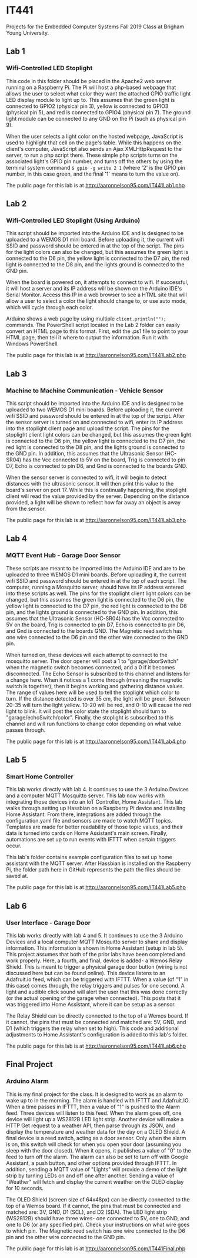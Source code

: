 # IT441
Projects for the Embedded Computer Systems Fall 2019 Class at Brigham Young University.

## Lab 1
### Wifi-Controlled LED Stoplight
This code in this folder should be placed in the Apache2 web server running on a Raspberry Pi. The Pi will host a php-based webpage that allows the user to select what color they want the attached GPIO traffic light LED display module to light up to. This assumes that the green light is connected to GPIO2 (physical pin 3), yellow is connected to GPIO3 (physical pin 5), and red is connected to GPIO4 (physical pin 7). The ground light module can be connected to any GND on the Pi (such as physical pin 9). 

When the user selects a light color on the hosted webpage, JavaScript is used to highlight that cell on the page's table. While this happens on the client's computer, JavaScript also sends an Ajax XMLHttpRequest to the server, to run a php script there. These simple php scripts turns on the associated light's GPIO pin number, and turns off the others by using the terminal system command `$ gpio -g write 2 1` (where '2' is the GPIO pin number, in this case green, and the final '1' means to turn the value on).

The public page for this lab is at http://aaronnelson95.com/IT441Lab1.php


## Lab 2
### Wifi-Controlled LED Stoplight (Using Arduino)
This script should be imported into the Arduino IDE and is designed to be uploaded to a WEMOS D1 mini board. Before uploading it, the current wifi SSID and password should be entered in at the top of the script. The pins for the light colors can also be changed, but this assumes the green light is connected to the D6 pin, the yellow light is connected to the D7 pin, the red light is connected to the D8 pin, and the lights ground is connected to the GND pin.

When the board is powered on, it attempts to connect to wifi. If successful, it will host a server and its IP address will be shown on the Arduino IDE's Serial Monitor. Access this IP in a web browser to see a HTML site that will allow a user to select a color the light should change to, or use auto mode, which will cycle through each color.

Arduino shows a web page by using multiple `client.println("");` commands. The PowerShell script located in the Lab 2 folder can easily convert an HTML page to this format. First, edit the .ps1 file to point to your HTML page, then tell it where to output the information. Run it with Windows PowerShell.

The public page for this lab is at http://aaronnelson95.com/IT441Lab2.php


## Lab 3
### Machine to Machine Communication - Vehicle Sensor
This script should be imported into the Arduino IDE and is designed to be uploaded to two WEMOS D1 mini boards. Before uploading it, the current wifi SSID and password should be entered in at the top of the script. After the sensor server is turned on and connected to wifi, enter its IP address into the stoplight client page and upload the script. The pins for the stoplight client light colors can be changed, but this assumes the green light is connected to the D6 pin, the yellow light is connected to the D7 pin, the red light is connected to the D8 pin, and the lights ground is connected to the GND pin. In addition, this assumes that the Ultrasonic Sensor (HC-SR04) has the Vcc connected to 5V on the board, Trig is connected to pin D7, Echo is connected to pin D6, and Gnd is connected to the boards GND.

When the sensor server is connected to wifi, it will begin to detect distances with the ultrasonic sensor. It will then print this value to the board's server on port 17. While this is continually happening, the stoplight client will read the value provided by the server. Depending on the distance provided, a light will be shown to reflect how far away an object is away from the sensor.

The public page for this lab is at http://aaronnelson95.com/IT441Lab3.php 


## Lab 4
### MQTT Event Hub - Garage Door Sensor
These scripts are meant to be imported into the Arduino IDE and are to be uploaded to three WEMOS D1 mini boards. Before uploading it, the current wifi SSID and password should be entered in at the top of each script. The computer, running a Mosquitto server, should have its IP address entered into these scripts as well. The pins for the stoplight client light colors can be changed, but this assumes the green light is connected to the D6 pin, the yellow light is connected to the D7 pin, the red light is connected to the D8 pin, and the lights ground is connected to the GND pin. In addition, this assumes that the Ultrasonic Sensor (HC-SR04) has the Vcc connected to 5V on the board, Trig is connected to pin D7, Echo is connected to pin D6, and Gnd is connected to the boards GND. The Magnetic reed switch has one wire connected to the D6 pin and the other wire connected to the GND pin.

When turned on, these devices will each attempt to connect to the mosquitto server. The door opener will post a 1 to "garage/doorSwitch" when the magnetic switch becomes connected, and a 0 if it becomes disconnected. The Echo Sensor is subscribed to this channel and listens for a change here. When it notices a 1 come through (meaning the magnetic switch is together), then it begins working and gathering distance values. The range of values here will be used to tell the stoplight which color to turn. If the distance detected is over 35 cm, the light will be green. Between 20-35 will turn the light yellow. 10-20 will be red, and 0-10 will cause the red light to blink. It will post the color state the stoplight should turn to "garage/echoSwitch/color". Finally, the stoplight is subscribed to this channel and will run functions to change color depending on what value passes through.

The public page for this lab is at http://aaronnelson95.com/IT441Lab4.php


## Lab 5
### Smart Home Controller
This lab works directly with lab 4. It continues to use the 3 Arduino Devices and a computer MQTT Mosquitto server. This lab now works with integrating those devices into an IoT Controller, Home Assistant. This lab walks through setting up Hassbian on a Raspberry Pi device and installing Home Assistant. From there, integrations are added through the configuration.yaml file and sensors are made to watch MQTT topics. Templates are made for better readability of those topic values, and their data is turned into cards on Home Assistant's main screen. Finally, automations are set up to run events with IFTTT when certain triggers occur.

This lab's folder contains example configuration files to set up home assistant with the MQTT server. After Hassbian is installed on the Raspberry Pi, the folder path here in GitHub represents the path the files should be saved at.

The public page for this lab is at http://aaronnelson95.com/IT441Lab5.php


## Lab 6
### User Interface - Garage Door
This lab works directly with lab 4 and 5. It continues to use the 3 Arduino Devices and a local computer MQTT Mosquitto server to share and display information. This information is shown in Home Assistant (setup in lab 5). This project assumes that both of the prior labs have been completed and work properly. Here, a fourth, and final, device is added- a Wemos Relay Shield. This is meant to trigger a physical garage door button (wiring is not discussed here but can be found online). This device listens to an Adafruit.io feed, which can be triggered with IFTTT. When a value (of "1" in this case) comes through, the relay triggers and pulses for one second. A light and audible click sound will alert the user that this was done correctly (or the actual opening of the garage when connected). This posts that it was triggered into Home Assistant, where it can be setup as a sensor.

The Relay Shield can be directly connected to the top of a Wemos board. If it cannot, the pins that must be connected and matched are: 5V, GND, and D1 (which triggers the relay when set to high). This code and additional adjustments to Home Assistant's configuration is added to this lab's folder.

The public page for this lab is at http://aaronnelson95.com/IT441Lab6.php


## Final Project
### Arduino Alarm
This is my final project for the class. It is designed to work as an alarm to wake up to in the morning. The alarm is handled with IFTTT and Adafruit.IO. When a time passes in IFTTT, then a value of "1" is pushed to the Alarm feed. Three devices will listen to this feed. When the alarm goes off, one device will light up a WS2812B LED light strip. Another device will make a HTTP Get request to a weather API, then parse through its JSON, and display the temperature and weather data for the day on a OLED Shield. A final device is a reed switch, acting as a door sensor. Only when the alarm is on, this switch will check for when you open your door (assuming you sleep with the door closed). When it opens, it publishes a value of "0" to the feed to turn off the alarm. The alarm can also be set to turn off with Google Assistant, a push button, and other options provided through IFTTT. In addition, sending a MQTT value of "Lights" will provide a demo of the light strip by turning LEDs on and off one after another. Sending a value of "Weather" will fetch and display the current weather on the OLED display for 10 seconds.

The OLED Shield (screen size of 64x48px) can be directly connected to the top of a Wemos board. If it cannot, the pins that must be connected and matched are: 3V, GND, D1 (SCL), and D2 (SDA). The LED light strip (WS2812B) should have three wires- one connected to 5V, one to GND, and one to D6 (or any specified pin). Check your instructions on what wire goes to which pin. The Magnetic reed switch has one wire connected to the D6 pin and the other wire connected to the GND pin.

The public page for this lab is at http://aaronnelson95.com/IT441Final.php
